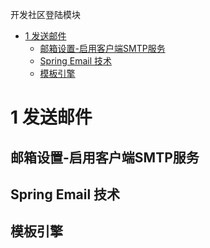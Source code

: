 开发社区登陆模块
<!-- TOC -->

- [1 发送邮件](#1-发送邮件)
    - [邮箱设置-启用客户端SMTP服务](#邮箱设置-启用客户端smtp服务)
    - [Spring Email 技术](#spring-email-技术)
    - [模板引擎](#模板引擎)

<!-- /TOC -->

# 1 发送邮件
## 邮箱设置-启用客户端SMTP服务

## Spring Email 技术

## 模板引擎

